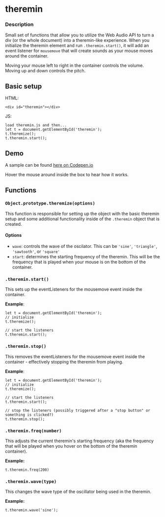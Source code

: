 # theremin
### Description
Small set of functions that allow you to utilize the Web Audio API to turn a div (or the whole document) into a theremin-like experience.
When you initialize the theremin element and run `.theremin.start()`, it will add an event listener for `mousemove` that will create sounds as your mouse moves around the container.

Moving your mouse left to right in the container controls the volume. Moving up and down controls the pitch.


## Basic setup
HTML:
```
<div id="theremin"></div>
```
JS:
```
load theremin.js and then...
let t = document.getElementById('theremin');
t.theremize();
t.theremin.start();
```

## Demo
A sample can be found [here on Codepen.io](https://codepen.io/nilbog/full/ZXLgMB/)

Hover the mouse around inside the box to hear how it works.

## Functions
### `Object.prototype.theremize(options)`
This function is responsible for setting up the object with the basic theremin setup and some additional functionality inside of the `.theremin` object that is created.

#### Options
- `wave`: controls the wave of the oscilator. This can be `'sine'`, `'triangle'`, `'sawtooth'`, or `'square'`
- `start`: determines the starting frequency of the theremin. This will be the frequency that is played when your mouse is on the bottom of the container.

### `.theremin.start()`
This sets up the eventListeners for the mousemove event inside the container.

**Example**:
```
let t = document.getElementById('theremin');
// initialize
t.theremize();

// start the listeners
t.theremin.start();
```

### `.theremin.stop()`
This removes the eventListeners for the mousemove event inside the container - effectively stopping the theremin from playing.

**Example**:
```
let t = document.getElementById('theremin');
// initialize
t.theremize();

// start the listeners
t.theremin.start();

// stop the listeners (possibly triggered after a "stop button" or something is clicked?)
t.theremin.stop();
```

### `.theremin.freq(number)`
This adjusts the current theremin's starting frequency (aka the frequency that will be played when you hover on the bottom of the theremin container).

**Example:**
```
t.theremin.freq(200)
```

### `.theremin.wave(type)`
This changes the wave type of the oscillator being used in the theremin.

**Example:**
```
t.theremin.wave('sine');
```
